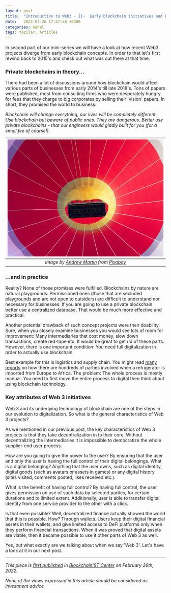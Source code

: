 ```yaml
---
layout: post
title:  "Introduction to Web3 - II-  Early blockchain initiatives and key attributes of Web3"
date:   2022-02-26 17:47:56 +0300
categories: Genel
tags: Yazılar, Articles
---
```



In second part of our mini-series we will have a look at how recent Web3 projects diverge from early blockchain concepts. In order to that let's first rewind back to 2015's and check out what was out there at that time. 

### Private blockchains in theory... 

There had been a lot of discussions around how blockchain would affect various parts of businesses from early 2014's till late 2018's. Tons of papers were published, most from consulting firms who were desperately hungry for fees that they charge to big corporates by selling their 'vision' papers. In short, they promised the world to business: 


*Blockchain will change everything, our lives will be completely different. Use blockchain but beware of public ones. They are dangerous. Better use private blockchains - that our engineers would gladly built for you (for a small fee of course!).*

| ![aloft](/assets/balloon-2644416_800.jpg)|
|:--:| 
| *Image by [Andrew Martin](https://pixabay.com/users/aitoff-388338/) from [Pixabay](https://pixabay.com/)*|


### ...and in practice
Reality? None of those promises were fulfilled. Blockchains by nature are natural playgrounds. Permissioned ones (those that are secluded playgrounds and are not open to outsiders) are difficult to understand nor necessary for businesses. If you are going to use a private blockchain better use a centralized database. That would be much more effective and practical.

Another potential drawback of such concept projects were their doability. Sure, when you closely examine businesses you would see lots of room for improvement:  Many intermediaries that cost money, slow down transactions, create red-tape etc. It would be great to get rid of these parts. However, there is one important condition: You need full digitalization in order to actually use blockchain. 

Best example for this is logistics and supply chain. You might read [many reports](https://www.reuters.com/article/us-usa-blockchain-ibm-idUSKBN16D26Q) on how there are hundreds of parties involved when a refrigerator is imported from Europe to Africa. The problem: The whole process is mostly manual. You need to first move the entire process to digital then think about using blockchain technology. 

### Key attributes of Web 3 initiatives 

Web 3 and its underlying technology of blockchain are one of the steps in our evolution to digitalization. So what is the general characteristics of Web 3 projects?

As we mentioned in our previous post, the key characteristics of Web 3 projects is that they take decentralization in to their core. Without decentralizing the intermediaries it is impossible to democratize the whole supplier-end user process. 

How are you going to give the power to the user? By ensuring that the user and only the user is having the full control of their digital belongings. What is a digital belonging? Anything that the user owns, such as digital identity, digital goods (such as avatars or assets in games) or any digital history (sites visited, comments posted, likes received etc.). 

What is the benefit of having full control? By having full control, the user gives permission on use of such data by selected parties, for certain durations and to limited extent. Additionally, user is able to transfer digital identity from one service provider to the other with a click. 

Is that even possible? Well, decentralized finance actually showed the world that this is possible. How? Through wallets. Users keep their digital financial assets in their wallets, and give limited access to DeFi platforms only when they perform financial transactions. When it was proved that digital assets are viable, then it became possible to use it other parts of Web 3 as well. 

Yes, but what exactly are we talking about when we say 'Web 3'. Let's have a look at it in our next post. 


---
*This piece is [first published]() in [BlockchainIST Center](https://medium.com/blockchainist-center) on February 26th, 2022.*

*None of the views expressed in this article should be considered as investment advice*
